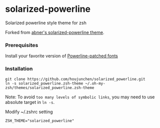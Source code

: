 # solarized-powerline
Solarized powerline style theme for zsh

Forked from [abner's solarized-powerline theme](https://github.com/houjunchen/solarized-powerline.git).

### Prerequisites

Install your favorite version of
[Powerline-patched fonts](https://github.com/Lokaltog/powerline-fonts)

### Installation

```
git clone https://github.com/houjunchen/solarized_powerline.git
ln -s solarized_powerline.zsh-theme ~/.oh-my-zsh/themes/solarized_powerline.zsh-theme
```
Note: To avoid `too many levels of symbolic links`, you may need to use absolute target in `ln -s`.

Modify ~/.zshrc setting

```
ZSH_THEME="solarized_powerline"
```
